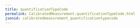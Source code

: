 ```yaml
---
title: quantificationTypeCode
permalink: CalibratedMeasurement.quantificationTypeCode.html
jsonid: calibratedmeasurement_quantificationtypecode
---
```

